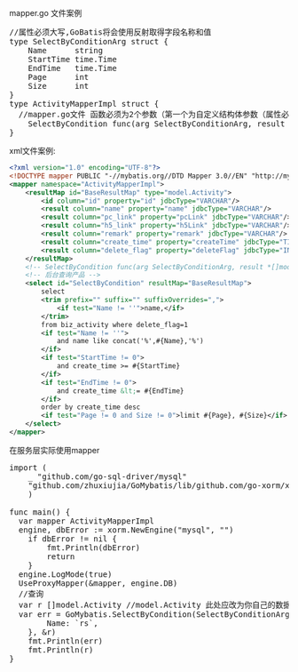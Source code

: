 mapper.go 文件案例
<pre>
//属性必须大写,GoBatis将会使用反射取得字段名称和值
type SelectByConditionArg struct {
	Name      string
	StartTime time.Time
	EndTime   time.Time
	Page      int
	Size      int
}
type ActivityMapperImpl struct {
  //mapper.go文件 函数必须为2个参数（第一个为自定义结构体参数（属性必须大写），第二个为指针类型的返回数据） error 为返回错误
	SelectByCondition func(arg SelectByConditionArg, result *[]model.Activity) error
}
</pre>

xml文件案例:
```xml
<?xml version="1.0" encoding="UTF-8"?>
<!DOCTYPE mapper PUBLIC "-//mybatis.org//DTD Mapper 3.0//EN" "http://mybatis.org/dtd/mybatis-3-mapper.dtd">
<mapper namespace="ActivityMapperImpl">
    <resultMap id="BaseResultMap" type="model.Activity">
        <id column="id" property="id" jdbcType="VARCHAR"/>
        <result column="name" property="name" jdbcType="VARCHAR"/>
        <result column="pc_link" property="pcLink" jdbcType="VARCHAR"/>
        <result column="h5_link" property="h5Link" jdbcType="VARCHAR"/>
        <result column="remark" property="remark" jdbcType="VARCHAR"/>
        <result column="create_time" property="createTime" jdbcType="TIMESTAMP"/>
        <result column="delete_flag" property="deleteFlag" jdbcType="INTEGER"/>
    </resultMap>
    <!-- SelectByCondition func(arg SelectByConditionArg, result *[]model.Activity) error -->
    <!-- 后台查询产品 -->
    <select id="SelectByCondition" resultMap="BaseResultMap">
        select
        <trim prefix="" suffix="" suffixOverrides=",">
            <if test="Name != ''">name,</if>
        </trim>
        from biz_activity where delete_flag=1
        <if test="Name != ''">
            and name like concat('%',#{Name},'%')
        </if>
        <if test="StartTime != 0">
            and create_time >= #{StartTime}
        </if>
        <if test="EndTime != 0">
            and create_time &lt;= #{EndTime}
        </if>
        order by create_time desc
        <if test="Page != 0 and Size != 0">limit #{Page}, #{Size}</if>
    </select>
</mapper>
```
在服务层实际使用mapper
<pre>
import (
	_ "github.com/go-sql-driver/mysql"
	"github.com/zhuxiujia/GoMybatis/lib/github.com/go-xorm/xorm"
	)

func main() {
  var mapper ActivityMapperImpl
  engine, dbError := xorm.NewEngine("mysql", "")
	if dbError != nil {
		fmt.Println(dbError)
		return
	}
  engine.LogMode(true)
  UseProxyMapper(&mapper, engine.DB)
  //查询
  var r []model.Activity //model.Activity 此处应改为你自己的数据库模型类型
  var err = GoMybatis.SelectByCondition(SelectByConditionArg{
		Name: `rs`,
	}, &r)
	fmt.Println(err)
	fmt.Println(r)
}
</pre>